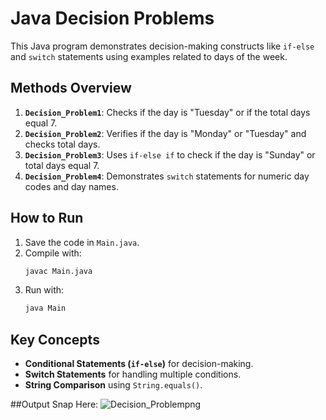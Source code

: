 # Java Decision Problems

This Java program demonstrates decision-making constructs like `if-else` and `switch` statements using examples related to days of the week.

## Methods Overview

1. **`Decision_Problem1`**: Checks if the day is "Tuesday" or if the total days equal 7.
2. **`Decision_Problem2`**: Verifies if the day is "Monday" or "Tuesday" and checks total days.
3. **`Decision_Problem3`**: Uses `if-else if` to check if the day is "Sunday" or total days equal 7.
4. **`Decision_Problem4`**: Demonstrates `switch` statements for numeric day codes and day names.

## How to Run

1. Save the code in `Main.java`.
2. Compile with:
   ```bash
   javac Main.java
   ```
3. Run with:
   ```bash
   java Main
   ```

## Key Concepts

- **Conditional Statements (`if-else`)** for decision-making.
- **Switch Statements** for handling multiple conditions.
- **String Comparison** using `String.equals()`.

##Output Snap Here:
![Decision_Problempng](https://github.com/user-attachments/assets/86f56408-e840-4ab5-af72-e3f8c8e73b88)
